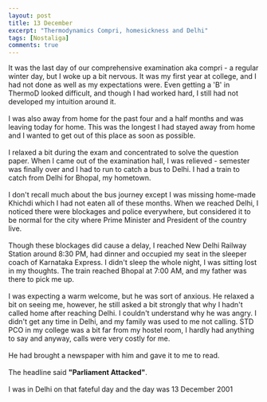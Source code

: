 ```yaml
---
layout: post
title: 13 December
excerpt: "Thermodynamics Compri, homesickness and Delhi"
tags: [Nostaliga]
comments: true
---
```


It was the last day of our comprehensive examination aka compri - a regular winter day, but I woke up a bit nervous. It was my first year at college, and I had not done as well as my expectations were. Even getting a 'B' in ThermoD looked difficult, and though I had worked hard, I still had not developed my intuition around it. 
<br/>
<br/>
I was also away from home for the past four and a half months and was leaving today for home. This was the longest I had stayed away from home and I wanted to get out of this place as soon as possible. 
<br/>
<br/>
I relaxed a bit during the exam and concentrated to solve the question paper. When I came out of the examination hall, I was relieved - semester was finally over and I had to run to catch a bus to Delhi. I had a train to catch from Delhi for Bhopal, my hometown. 
<br/>
<br/>
I don't recall much about the bus journey except I was missing home-made Khichdi which I had not eaten all of these months. When we reached Delhi, I noticed there were blockages and police everywhere, but considered it to be normal for the city where Prime Minister and President of the country live.
<br/>
<br/>
Though these blockages did cause a delay, I reached New Delhi Railway Station around 8:30 PM, had dinner and occupied my seat in the sleeper coach of Karnataka Express. I didn't sleep the whole night, I was sitting lost in my thoughts. The train reached Bhopal at 7:00 AM, and my father was there to pick me up. 
<br/>
<br/>
I was expecting a warm welcome, but he was sort of anxious. He relaxed a bit on seeing me, however, he still asked a bit strongly that why I hadn't called home after reaching Delhi. I couldn't understand why he was angry. I didn't get any time in Delhi, and my family was used to me not calling. STD PCO in my college was a bit far from my hostel room, I hardly had anything to say and anyway, calls were very costly for me. 
<br/>
<br/>
He had brought a newspaper with him and gave it to me to read. 
<br/>
<br/>
The headline said **"Parliament Attacked"**.
<br/>
<br/>
I was in Delhi on that fateful day and the day was 13 December 2001
